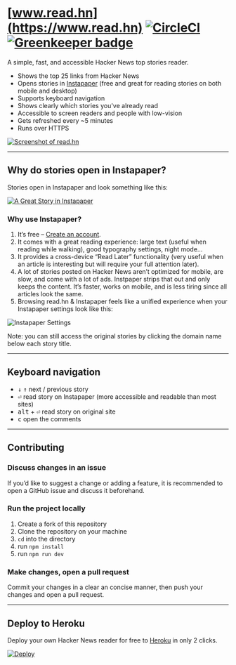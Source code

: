 # [www.read.hn](https://www.read.hn) [![CircleCI](https://circleci.com/gh/kaelig/readhn.svg?style=shield)](https://circleci.com/gh/kaelig/readhn) [![Greenkeeper badge](https://badges.greenkeeper.io/kaelig/readhn.svg)](https://greenkeeper.io/)

A simple, fast, and accessible Hacker News top stories reader.

- Shows the top 25 links from Hacker News
- Opens stories in [Instapaper](https://www.instapaper.com/) (free and great for reading stories on both mobile and desktop)
- Supports keyboard navigation
- Shows clearly which stories you've already read
- Accessible to screen readers and people with low-vision
- Gets refreshed every ~5 minutes
- Runs over HTTPS

[![Screenshot of read.hn](https://cloud.githubusercontent.com/assets/85783/24538324/47eb078e-159d-11e7-970a-906cd742a939.png)](https://www.read.hn)

----

## Why do stories open in Instapaper?

Stories open in Instapaper and look something like this:

[![A Great Story in Instapaper](https://cloud.githubusercontent.com/assets/85783/24538317/3d9b3b82-159d-11e7-914b-31e370a0af6b.png)](https://www.instapaper.com/text?u=https%3A%2F%2Fwww.nytimes.com%2F2017%2F03%2F29%2Fbusiness%2Fwestinghouse-toshiba-nuclear-bankruptcy.html)

### Why use Instapaper?

1. It’s free – [Create an account](https://www.instapaper.com).
1. It comes with a great reading experience: large text (useful when reading while walking), good typography settings, night mode…
1. It provides a cross-device “Read Later” functionality (very useful when an article is interesting but will require your full attention later).
1. A lot of stories posted on Hacker News aren’t optimized for mobile, are slow, and come with a lot of ads. Instpaper strips that out and only keeps the content. It’s faster, works on mobile, and is less tiring since all articles look the same.
1. Browsing read.hn & Instapaper feels like a unified experience when your Instapaper settings look like this:

![Instapaper Settings](https://cloud.githubusercontent.com/assets/85783/24484000/b6bfba62-14b0-11e7-8865-afcf40aa44c5.png)

Note: you can still access the original stories by clicking the domain name below each story title.

----

## Keyboard navigation

- <kbd>↓</kbd> <kbd>↑</kbd> next / previous story
- <kbd>⏎</kbd> read story on Instapaper (more accessible and readable than most sites)
- <kbd>alt</kbd> + <kbd>⏎</kbd> read story on original site
- <kbd>c</kbd> open the comments

----

## Contributing

### Discuss changes in an issue

If you’d like to suggest a change or adding a feature, it is recommended to open a GitHub issue and discuss it beforehand.

### Run the project locally

1. Create a fork of this repository
1. Clone the repository on your machine
1. `cd` into the directory
1. run `npm install`
1. run `npm run dev`

### Make changes, open a pull request

Commit your changes in a clear an concise manner, then push your changes and open a pull request.

----

## Deploy to Heroku

Deploy your own Hacker News reader for free to [Heroku](https://www.heroku.com) in only 2 clicks.

[![Deploy](https://www.herokucdn.com/deploy/button.svg)](https://heroku.com/deploy)
